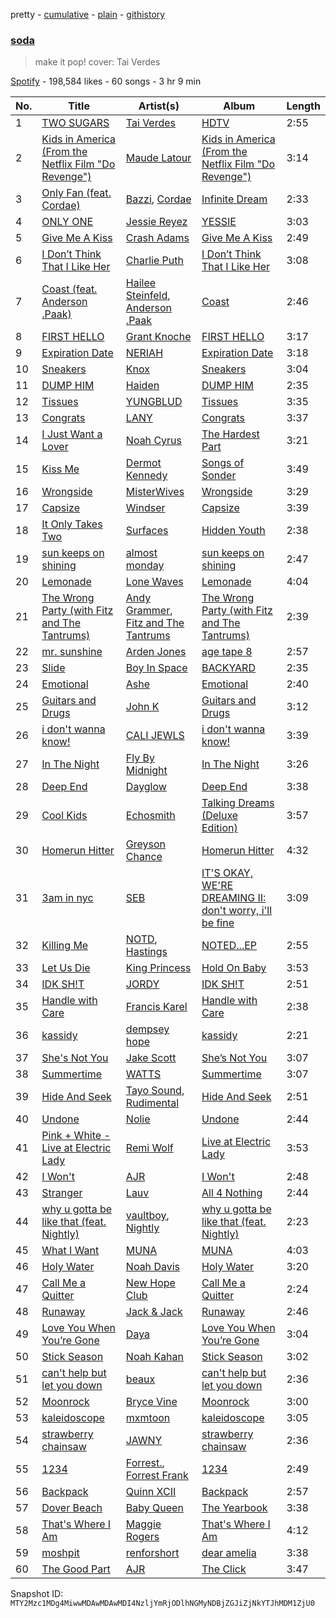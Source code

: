 pretty - [cumulative](/playlists/cumulative/37i9dQZF1DXaK0O81Xtkis.md) - [plain](/playlists/plain/37i9dQZF1DXaK0O81Xtkis) - [githistory](https://github.githistory.xyz/mackorone/spotify-playlist-archive/blob/main/playlists/plain/37i9dQZF1DXaK0O81Xtkis)

### [soda](https://open.spotify.com/playlist/37i9dQZF1DXaK0O81Xtkis)

> make it pop! cover: Tai Verdes

[Spotify](https://open.spotify.com/user/spotify) - 198,584 likes - 60 songs - 3 hr 9 min

| No. | Title | Artist(s) | Album | Length |
|---|---|---|---|---|
| 1 | [TWO SUGARS](https://open.spotify.com/track/5rZrM1ppBHmHogxLcw8wtH) | [Tai Verdes](https://open.spotify.com/artist/2kCO8LXN1usaOPL3iEE28I) | [HDTV](https://open.spotify.com/album/6TIzz9Z4n03E5USTDzBweS) | 2:55 |
| 2 | [Kids in America \(From the Netflix Film "Do Revenge"\)](https://open.spotify.com/track/1JN2dN2AVW0EfJMhXniTLi) | [Maude Latour](https://open.spotify.com/artist/3MNLhvqJkWsO6tcjY9ps62) | [Kids in America \(From the Netflix Film "Do Revenge"\)](https://open.spotify.com/album/1EBYX0KRDEmZLFjoSQabzT) | 3:14 |
| 3 | [Only Fan \(feat\. Cordae\)](https://open.spotify.com/track/6514uhzGpeyocCHv5kBih4) | [Bazzi](https://open.spotify.com/artist/4GvEc3ANtPPjt1ZJllr5Zl), [Cordae](https://open.spotify.com/artist/0huGjMyP507tBCARyzSkrv) | [Infinite Dream](https://open.spotify.com/album/7CY2Iv5eX7eGAOdRNHfIBr) | 2:33 |
| 4 | [ONLY ONE](https://open.spotify.com/track/04xnC2Uwq38RPrwCLv6f0G) | [Jessie Reyez](https://open.spotify.com/artist/3KedxarmBCyFBevnqQHy3P) | [YESSIE](https://open.spotify.com/album/50mB1fMh9YFuLjx92ywsqV) | 3:03 |
| 5 | [Give Me A Kiss](https://open.spotify.com/track/0ocf3HwWhrXtA8r63Vcd2h) | [Crash Adams](https://open.spotify.com/artist/6d8NscVVbeMVINZwJDOoN5) | [Give Me A Kiss](https://open.spotify.com/album/4Cxkou3pFWfzoLsw9Aonfw) | 2:49 |
| 6 | [I Don’t Think That I Like Her](https://open.spotify.com/track/0zRezEuKtaAXHcB4eruwi2) | [Charlie Puth](https://open.spotify.com/artist/6VuMaDnrHyPL1p4EHjYLi7) | [I Don’t Think That I Like Her](https://open.spotify.com/album/5f7yRF519Ruz1yE9x97jID) | 3:08 |
| 7 | [Coast \(feat\. Anderson .Paak\)](https://open.spotify.com/track/1l4iQsOZ5sOXZPMQLvouaB) | [Hailee Steinfeld](https://open.spotify.com/artist/5p7f24Rk5HkUZsaS3BLG5F), [Anderson .Paak](https://open.spotify.com/artist/3jK9MiCrA42lLAdMGUZpwa) | [Coast](https://open.spotify.com/album/0152qvGv0mmX2vU36Rocng) | 2:46 |
| 8 | [FIRST HELLO](https://open.spotify.com/track/2ONSelZb6rxDw98aIzTLHt) | [Grant Knoche](https://open.spotify.com/artist/4uLexEsM3MDb1sermSib4J) | [FIRST HELLO](https://open.spotify.com/album/6g7aDEkCteSnfHx2ZSOZYU) | 3:17 |
| 9 | [Expiration Date](https://open.spotify.com/track/4gSeTIoKhkvGoebMtohlNC) | [NERIAH](https://open.spotify.com/artist/1dUrqVHcv2FCXxlIqzIbiG) | [Expiration Date](https://open.spotify.com/album/0qQxB4grsHTtUYCYlpUCFp) | 3:18 |
| 10 | [Sneakers](https://open.spotify.com/track/3eLfICfDzCQrP8pOajVGiJ) | [Knox](https://open.spotify.com/artist/61S5H9Lxn1PDUvu1TV0kCX) | [Sneakers](https://open.spotify.com/album/203lgkbyUvtaZAExgXr3Ge) | 3:04 |
| 11 | [DUMP HIM](https://open.spotify.com/track/3uCz1ghL2RM8rDWDKSbH0Z) | [Haiden](https://open.spotify.com/artist/79xvSUqngetd6CbJ1bgb4p) | [DUMP HIM](https://open.spotify.com/album/1i4qNVq9Bjr5Zu58J1BIw0) | 2:35 |
| 12 | [Tissues](https://open.spotify.com/track/0jRY4XO556pn1zHZAoY3ph) | [YUNGBLUD](https://open.spotify.com/artist/6Ad91Jof8Niiw0lGLLi3NW) | [Tissues](https://open.spotify.com/album/1LIAp7pyElYRzvlP0mXSew) | 3:35 |
| 13 | [Congrats](https://open.spotify.com/track/3pJMOvec8R8OKzEmB9PRJD) | [LANY](https://open.spotify.com/artist/49tQo2QULno7gxHutgccqF) | [Congrats](https://open.spotify.com/album/0URAkeg7psYrEr9Qj0KTIL) | 3:37 |
| 14 | [I Just Want a Lover](https://open.spotify.com/track/1rwMM6ixKWnsRQMUeRbXeT) | [Noah Cyrus](https://open.spotify.com/artist/55fhWPvDiMpLnE4ZzNXZyW) | [The Hardest Part](https://open.spotify.com/album/0CIYj6AV180SmLAEONb2DW) | 3:21 |
| 15 | [Kiss Me](https://open.spotify.com/track/1Xq9ilOLiknCaGYtSsvFrH) | [Dermot Kennedy](https://open.spotify.com/artist/5KNNVgR6LBIABRIomyCwKJ) | [Songs of Sonder](https://open.spotify.com/album/3meoZUwEJiy7nyrDsv2HHJ) | 3:49 |
| 16 | [Wrongside](https://open.spotify.com/track/5rpwJ4cUvE133ExIlX0xTl) | [MisterWives](https://open.spotify.com/artist/5ivCbtrcD5N4rD337xIb2z) | [Wrongside](https://open.spotify.com/album/7L71cZKvX9a8zv0LnN3Q1T) | 3:29 |
| 17 | [Capsize](https://open.spotify.com/track/7D27fovf8GDa5ZnJ5hyCqm) | [Windser](https://open.spotify.com/artist/0G9ibJ5qs4Zl6iupdrVAG1) | [Capsize](https://open.spotify.com/album/1iwBYzoshPBAXdBKD6DPS1) | 3:39 |
| 18 | [It Only Takes Two](https://open.spotify.com/track/7L92GcnLG3bAi7veJRXIe7) | [Surfaces](https://open.spotify.com/artist/4ETSs924pXMzjIeD6E9b4u) | [Hidden Youth](https://open.spotify.com/album/05ABj8AloK0QlVarxcu4XJ) | 2:38 |
| 19 | [sun keeps on shining](https://open.spotify.com/track/5OAEQKfQzIB3X4K7TtviZf) | [almost monday](https://open.spotify.com/artist/42FzVuyJH8YbkhzWSR2n8E) | [sun keeps on shining](https://open.spotify.com/album/4LBGeeTC8GUcMSTM8Aesm8) | 2:47 |
| 20 | [Lemonade](https://open.spotify.com/track/5gK0bv6DMbmfne9ktJ4ZJL) | [Lone Waves](https://open.spotify.com/artist/45EpHuWKvRCZZSVininBeS) | [Lemonade](https://open.spotify.com/album/3YFYT5aq1rYO05EdZ4Q7Fd) | 4:04 |
| 21 | [The Wrong Party \(with Fitz and The Tantrums\)](https://open.spotify.com/track/0CZ4WDvSa2YyTei18Tapjd) | [Andy Grammer](https://open.spotify.com/artist/2oX42qP5ineK3hrhBECLmj), [Fitz and The Tantrums](https://open.spotify.com/artist/4AcHt3JxKy59IX7JNNlZn4) | [The Wrong Party \(with Fitz and The Tantrums\)](https://open.spotify.com/album/7d93DGgzIxU4mP3V71xO7D) | 2:39 |
| 22 | [mr\. sunshine](https://open.spotify.com/track/6x984mI891z1E2sVwYumUx) | [Arden Jones](https://open.spotify.com/artist/3mMogqf2JyBUQZxFZlC79w) | [age tape 8](https://open.spotify.com/album/5cYaUdDHrHhOIsTlHU9Tbk) | 2:57 |
| 23 | [Slide](https://open.spotify.com/track/7BzduEaTDTxEhZvLJbZWW2) | [Boy In Space](https://open.spotify.com/artist/0xu4jAQQv7ZAqvFGdc9HgP) | [BACKYARD](https://open.spotify.com/album/1VJQGEoTco7jhMvYjJhZzR) | 2:35 |
| 24 | [Emotional](https://open.spotify.com/track/6qMdBZ59YiTL98msUygduk) | [Ashe](https://open.spotify.com/artist/6P5NO5hzJbuOqSdyPB7SJM) | [Emotional](https://open.spotify.com/album/7yFfv2yxerMvKBw3BMytyA) | 2:40 |
| 25 | [Guitars and Drugs](https://open.spotify.com/track/2SAFL0N9Ob8YsHqcINxAlD) | [John K](https://open.spotify.com/artist/73eAAfRkS2Vi4hx68oTJJE) | [Guitars and Drugs](https://open.spotify.com/album/1HTGmS5myekLKaz6nxls7V) | 3:12 |
| 26 | [i don't wanna know!](https://open.spotify.com/track/66kF5Ga2ACocpDye1VGUkT) | [CALI JEWLS](https://open.spotify.com/artist/0iDbrXm29WpIVqxhWaVzlH) | [i don't wanna know!](https://open.spotify.com/album/7JVlPexG814RJNVwftsP7R) | 3:39 |
| 27 | [In The Night](https://open.spotify.com/track/30Lcy59RiXJKMVVkwhfdle) | [Fly By Midnight](https://open.spotify.com/artist/4rQTEdG6hDVOlDUFKs9EjZ) | [In The Night](https://open.spotify.com/album/2tG3UA2b0uZhVge9N7bR0Z) | 3:26 |
| 28 | [Deep End](https://open.spotify.com/track/3NE8bmyye8sEOQtWknh8Vi) | [Dayglow](https://open.spotify.com/artist/6eJa3zG1QZLRB3xgRuyxbm) | [Deep End](https://open.spotify.com/album/3UbtakzdZAkZlaZxRfm35p) | 3:38 |
| 29 | [Cool Kids](https://open.spotify.com/track/13P5rwmk2EsoFRIz9UCeh9) | [Echosmith](https://open.spotify.com/artist/1PbBg2aYjWLKRk84zJK15x) | [Talking Dreams \(Deluxe Edition\)](https://open.spotify.com/album/1oHY6eQmEG8skElDvFgKz2) | 3:57 |
| 30 | [Homerun Hitter](https://open.spotify.com/track/5tHalhXKz1l1rCJAMzx0PG) | [Greyson Chance](https://open.spotify.com/artist/0Qnx1MPnHYt3jJCYrRFVwX) | [Homerun Hitter](https://open.spotify.com/album/7KRLrC9FUfJDXC7p2E4q11) | 4:32 |
| 31 | [3am in nyc](https://open.spotify.com/track/1qk8eEUJaGK2xWHhq8QZD5) | [SEB](https://open.spotify.com/artist/7oPxPZSk7y5q0fhzpmX5Gi) | [IT'S OKAY, WE'RE DREAMING II: don't worry, i'll be fine](https://open.spotify.com/album/4aI8eV2NI3p6HdNMk43pcq) | 3:09 |
| 32 | [Killing Me](https://open.spotify.com/track/7nvwVMGojdHqrSRCaxMFv9) | [NOTD](https://open.spotify.com/artist/5jAMCwdNHWr7JThxtMuEyy), [Hastings](https://open.spotify.com/artist/0cMrisD7Y14WMODerxofNO) | [NOTED...EP](https://open.spotify.com/album/6AMjHESQyOiW52JfQC8PEm) | 2:55 |
| 33 | [Let Us Die](https://open.spotify.com/track/5uDo40mspcWNHDCLlKTLoJ) | [King Princess](https://open.spotify.com/artist/6beUvFUlKliUYJdLOXNj9C) | [Hold On Baby](https://open.spotify.com/album/3Q998ztjKK3ybjToj0QL9c) | 3:53 |
| 34 | [IDK SH!T](https://open.spotify.com/track/0S3xP5jVO84UzVeWpwXMK8) | [JORDY](https://open.spotify.com/artist/0p9SPN0Vhv6aDRZCz4W13E) | [IDK SH!T](https://open.spotify.com/album/2gfnBbxQ9zW5VH0wBt2uzF) | 2:51 |
| 35 | [Handle with Care](https://open.spotify.com/track/6jzhyJiZn9bYHfzoHOzQKS) | [Francis Karel](https://open.spotify.com/artist/2ICBdsgeKJwqgRZv2yU5s6) | [Handle with Care](https://open.spotify.com/album/05hWw0s7A5YHErAUE3OMXu) | 2:38 |
| 36 | [kassidy](https://open.spotify.com/track/5jrwsc97zyaJrO3I7C2bHQ) | [dempsey hope](https://open.spotify.com/artist/6ZzYOQMKYTj2lJeAitjSl7) | [kassidy](https://open.spotify.com/album/70dj45RyTwssfdSSg9qAUL) | 2:21 |
| 37 | [She's Not You](https://open.spotify.com/track/6zkwvT8jjhtrTxNuebFgfz) | [Jake Scott](https://open.spotify.com/artist/0DxPHf2flBAcV2SnZPg3SV) | [She’s Not You](https://open.spotify.com/album/5G2gwyWYBDnOeh7BT3cj3j) | 3:07 |
| 38 | [Summertime](https://open.spotify.com/track/6uSU3s6JZOZDxowW4Fragc) | [WATTS](https://open.spotify.com/artist/4B3aifxHtpcKHuNi12lmSt) | [Summertime](https://open.spotify.com/album/2NnIGE6mh0IlHhcCJ8zFPu) | 3:07 |
| 39 | [Hide And Seek](https://open.spotify.com/track/6oRcj35Qy5531TgH3ZHwbT) | [Tayo Sound](https://open.spotify.com/artist/7uELj3CTZDGSpqH1TNPIdQ), [Rudimental](https://open.spotify.com/artist/4WN5naL3ofxrVBgFpguzKo) | [Hide And Seek](https://open.spotify.com/album/5aI0fru90lUJrf4RFXOYMo) | 2:51 |
| 40 | [Undone](https://open.spotify.com/track/1pger5HtepNjzJcNIsP9Pq) | [Nolie](https://open.spotify.com/artist/78c9TyMXvVbqO19cEO0OsI) | [Undone](https://open.spotify.com/album/08NtG5rgI1Mklu7VB0YR3K) | 2:44 |
| 41 | [Pink + White \- Live at Electric Lady](https://open.spotify.com/track/5uJK1i4LU4I5Ai5qCeHonu) | [Remi Wolf](https://open.spotify.com/artist/0NB5HROxc8dDBXpkIi1v3d) | [Live at Electric Lady](https://open.spotify.com/album/4BI9my41BKZdY4rYevmxSQ) | 3:53 |
| 42 | [I Won't](https://open.spotify.com/track/1y8ooe9Zr1PMIxrOwNeeOi) | [AJR](https://open.spotify.com/artist/6s22t5Y3prQHyaHWUN1R1C) | [I Won't](https://open.spotify.com/album/7vXjnE5noLdqc9EIsOhLpQ) | 2:48 |
| 43 | [Stranger](https://open.spotify.com/track/3aUD2nXnCYiGd9V1UhfyRz) | [Lauv](https://open.spotify.com/artist/5JZ7CnR6gTvEMKX4g70Amv) | [All 4 Nothing](https://open.spotify.com/album/3edu0vIRVJ6vcK3yagi6oS) | 2:44 |
| 44 | [why u gotta be like that \(feat\. Nightly\)](https://open.spotify.com/track/7CRThl2cGDh1o9p3ivaLbG) | [vaultboy](https://open.spotify.com/artist/0K87f3owemzI8NUCoEIXOB), [Nightly](https://open.spotify.com/artist/3qDMrpZHtZEtVl5i1l7hP3) | [why u gotta be like that \(feat\. Nightly\)](https://open.spotify.com/album/18I1ughAhwfDLtaU9eX3uW) | 2:23 |
| 45 | [What I Want](https://open.spotify.com/track/7uvxkcv7FWVh4wE91I8Bi2) | [MUNA](https://open.spotify.com/artist/6xdRb2GypJ7DqnWAI2mHGn) | [MUNA](https://open.spotify.com/album/4ndTvTrNwgUfRw4g1R2B4l) | 4:03 |
| 46 | [Holy Water](https://open.spotify.com/track/2FcbwSTgbQeweZv0bA9hI7) | [Noah Davis](https://open.spotify.com/artist/7lVbD38aVBVACNzgta9awX) | [Holy Water](https://open.spotify.com/album/0IzNmO6dTVd1jebYlk6t41) | 3:20 |
| 47 | [Call Me a Quitter](https://open.spotify.com/track/5l51zmTjvBBCMB1oPtW800) | [New Hope Club](https://open.spotify.com/artist/2WuKU0SYZOQyY3MmE4vtez) | [Call Me a Quitter](https://open.spotify.com/album/59rkqeyDsxLl9GJ3eVxDPj) | 2:24 |
| 48 | [Runaway](https://open.spotify.com/track/5DYZiEZfIKBEEwhiTXhLND) | [Jack & Jack](https://open.spotify.com/artist/1INuLZXjjVbcJRyWvD1iSq) | [Runaway](https://open.spotify.com/album/635j5Fdn0ZKF7fhPhJU7e6) | 2:46 |
| 49 | [Love You When You’re Gone](https://open.spotify.com/track/4a5a4NpPcsp8lKLjsGqks2) | [Daya](https://open.spotify.com/artist/6Dd3NScHWwnW6obMFbl1BH) | [Love You When You’re Gone](https://open.spotify.com/album/79tNM6qA2pbRsx7fXfXAG2) | 3:04 |
| 50 | [Stick Season](https://open.spotify.com/track/0GNVXNz7Jkicfk2mp5OyG5) | [Noah Kahan](https://open.spotify.com/artist/2RQXRUsr4IW1f3mKyKsy4B) | [Stick Season](https://open.spotify.com/album/1fMRg0CNLKdnrXD0WPc2Ju) | 3:02 |
| 51 | [can't help but let you down](https://open.spotify.com/track/2OvIR6pjKr2NLLYblooT5d) | [beaux](https://open.spotify.com/artist/6aw3gb4KA0sfz1Vac4JNaj) | [can't help but let you down](https://open.spotify.com/album/47W1B5uaAewHliwpSnGPaH) | 2:36 |
| 52 | [Moonrock](https://open.spotify.com/track/79dt40lQLm46E1WPVYLvTO) | [Bryce Vine](https://open.spotify.com/artist/1ShZZUjkbXCjhwrb18BA8I) | [Moonrock](https://open.spotify.com/album/49J53goWppUwvbTn8Gcej5) | 3:00 |
| 53 | [kaleidoscope](https://open.spotify.com/track/5bD7bhOa64aE8a0vifa5J6) | [mxmtoon](https://open.spotify.com/artist/0HthCchcL0kVLHTr113Vk1) | [kaleidoscope](https://open.spotify.com/album/5AVdHQYItgjzDu5qRVmONy) | 3:05 |
| 54 | [strawberry chainsaw](https://open.spotify.com/track/1hf0PdHw0lnVxq5lfzwjSl) | [JAWNY](https://open.spotify.com/artist/25pd339V2rRJo84USlcSRP) | [strawberry chainsaw](https://open.spotify.com/album/62JUc5rzLwVpGKwpawkTjL) | 2:36 |
| 55 | [1234](https://open.spotify.com/track/4UQPvROrUn90skWOg9TURi) | [Forrest.](https://open.spotify.com/artist/6chWbUfdu6ibyaCXM1w8kQ), [Forrest Frank](https://open.spotify.com/artist/1scVfBymTr3CeZ4imMj1QJ) | [1234](https://open.spotify.com/album/3bcd3bKiWvgLgVk8lGux27) | 2:49 |
| 56 | [Backpack](https://open.spotify.com/track/6c2GmMxmjmDbytdyXpHPvw) | [Quinn XCII](https://open.spotify.com/artist/3ApUX1o6oSz321MMECyIYd) | [Backpack](https://open.spotify.com/album/5J4h56xIvfwj8Dppu6ArF1) | 2:57 |
| 57 | [Dover Beach](https://open.spotify.com/track/5BCYtpbTyUQSMRwDVPb5wk) | [Baby Queen](https://open.spotify.com/artist/4VqlewwKZJoIcA88PYHUDd) | [The Yearbook](https://open.spotify.com/album/5AxHpSJXhis5BFb1AA24pe) | 3:38 |
| 58 | [That's Where I Am](https://open.spotify.com/track/4f1KkbXHnfIVZ9vmIExByJ) | [Maggie Rogers](https://open.spotify.com/artist/4NZvixzsSefsNiIqXn0NDe) | [That's Where I Am](https://open.spotify.com/album/1gBMpfSlQWoMIsR48U7DLr) | 4:12 |
| 59 | [moshpit](https://open.spotify.com/track/5LIwaCUAPW3ugjQ5ls3Fxs) | [renforshort](https://open.spotify.com/artist/3GYvf7puxwkr51EYoD9E7D) | [dear amelia](https://open.spotify.com/album/2BFeOSMMljkZs37e4uYLtG) | 3:38 |
| 60 | [The Good Part](https://open.spotify.com/track/5cBLBXhU9sf6kGvb2Dv2cl) | [AJR](https://open.spotify.com/artist/6s22t5Y3prQHyaHWUN1R1C) | [The Click](https://open.spotify.com/album/2LyLlHg03okxUU3UVrKtSC) | 3:47 |

Snapshot ID: `MTY2Mzc1MDg4MiwwMDAwMDAwMDI4NzljYmRjODlhNGMyNDBjZGJiZjNkYTJhMDM1ZjU0`
